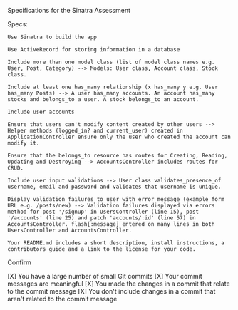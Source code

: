 Specifications for the Sinatra Assessment

Specs:

    Use Sinatra to build the app

    Use ActiveRecord for storing information in a database

    Include more than one model class (list of model class names e.g. User, Post, Category) --> Models: User class, Account class, Stock class.

    Include at least one has_many relationship (x has_many y e.g. User has_many Posts) --> A user has_many accounts. An account has_many stocks and belongs_to a user. A stock belongs_to an account.

    Include user accounts

    Ensure that users can't modify content created by other users --> Helper methods (logged_in? and current_user) created in ApplicationController ensure only the user who created the account can modify it.

    Ensure that the belongs_to resource has routes for Creating, Reading, Updating and Destroying --> AccountsController includes routes for CRUD.

    Include user input validations --> User class validates_presence_of username, email and password and validates that username is unique.

    Display validation failures to user with error message (example form URL e.g. /posts/new) --> Validation failures displayed via errors method for post '/signup' in UsersController (line 15), post '/accounts' (line 25) and patch 'accounts/:id' (line 57) in AccountsController. flash[:message] entered on many lines in both UsersController and AccountsController.

    Your README.md includes a short description, install instructions, a contributors guide and a link to the license for your code.

Confirm

  [X]  You have a large number of small Git commits
  [X]  Your commit messages are meaningful
  [X]  You made the changes in a commit that relate to the commit message
  [X]  You don't include changes in a commit that aren't related to the commit message
